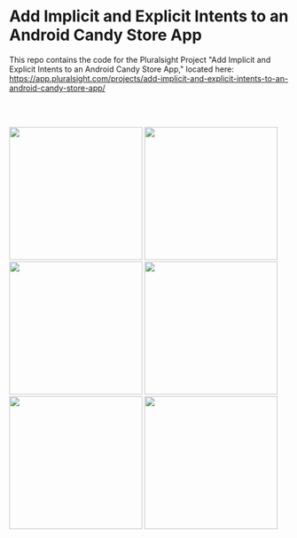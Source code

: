 # Add Implicit and Explicit Intents to an Android Candy Store App

This repo contains the code for the Pluralsight Project "Add Implicit and Explicit Intents to an Android Candy Store App," located here: https://app.pluralsight.com/projects/add-implicit-and-explicit-intents-to-an-android-candy-store-app/

<br>
<br>

<p float="left">
  <img src="https://user-images.githubusercontent.com/66581336/94272961-b3a04580-ff3b-11ea-9474-0cfadaafb3e9.jpg" width="240" />
  <img src="https://user-images.githubusercontent.com/66581336/94273086-da5e7c00-ff3b-11ea-9c9f-9e67af98ba9d.jpg" width="240" /> 
  <img src="https://user-images.githubusercontent.com/66581336/94273290-1e518100-ff3c-11ea-87c4-d50879ea72ac.jpg" width="240" />
  <img src="https://user-images.githubusercontent.com/66581336/94273312-27dae900-ff3c-11ea-9b6b-1e89ba03ef44.jpg" width="240" />
  <img src="https://user-images.githubusercontent.com/66581336/94273349-332e1480-ff3c-11ea-815b-93838dd4cb7f.jpg" width="240" /> 
  <img src="https://user-images.githubusercontent.com/66581336/94273353-345f4180-ff3c-11ea-8d81-a3566e4bf4b9.jpg" width="240" />
</p>
